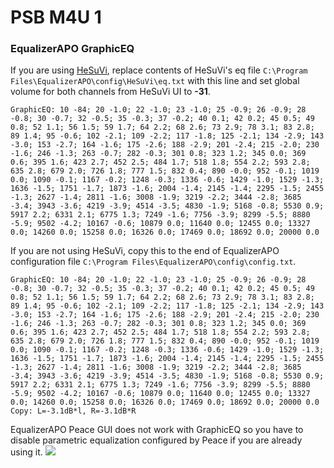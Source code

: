 # PSB M4U 1
### EqualizerAPO GraphicEQ
If you are using [HeSuVi](https://sourceforge.net/projects/hesuvi/), replace contents of HeSuVi's eq file `C:\Program Files\EqualizerAPO\config\HeSuVi\eq.txt` with this line and set global volume for both channels from HeSuVi UI to **-31**.
```
GraphicEQ: 10 -84; 20 -1.0; 22 -1.0; 23 -1.0; 25 -0.9; 26 -0.9; 28 -0.8; 30 -0.7; 32 -0.5; 35 -0.3; 37 -0.2; 40 0.1; 42 0.2; 45 0.5; 49 0.8; 52 1.1; 56 1.5; 59 1.7; 64 2.2; 68 2.6; 73 2.9; 78 3.1; 83 2.8; 89 1.4; 95 -0.6; 102 -2.1; 109 -2.2; 117 -1.8; 125 -2.1; 134 -2.9; 143 -3.0; 153 -2.7; 164 -1.6; 175 -2.6; 188 -2.9; 201 -2.4; 215 -2.0; 230 -1.6; 246 -1.3; 263 -0.7; 282 -0.3; 301 0.8; 323 1.2; 345 0.0; 369 0.6; 395 1.6; 423 2.7; 452 2.5; 484 1.7; 518 1.8; 554 2.2; 593 2.8; 635 2.8; 679 2.0; 726 1.8; 777 1.5; 832 0.4; 890 -0.0; 952 -0.1; 1019 0.0; 1090 -0.1; 1167 -0.2; 1248 -0.3; 1336 -0.6; 1429 -1.0; 1529 -1.3; 1636 -1.5; 1751 -1.7; 1873 -1.6; 2004 -1.4; 2145 -1.4; 2295 -1.5; 2455 -1.3; 2627 -1.4; 2811 -1.6; 3008 -1.9; 3219 -2.2; 3444 -2.8; 3685 -3.4; 3943 -3.6; 4219 -3.9; 4514 -3.5; 4830 -1.9; 5168 -0.8; 5530 0.9; 5917 2.2; 6331 2.1; 6775 1.3; 7249 -1.6; 7756 -3.9; 8299 -5.5; 8880 -5.9; 9502 -4.2; 10167 -0.6; 10879 0.0; 11640 0.0; 12455 0.0; 13327 0.0; 14260 0.0; 15258 0.0; 16326 0.0; 17469 0.0; 18692 0.0; 20000 0.0
```
If you are not using HeSuVi, copy this to the end of EqualizerAPO configuration file `C:\Program Files\EqualizerAPO\config\config.txt`.
```
GraphicEQ: 10 -84; 20 -1.0; 22 -1.0; 23 -1.0; 25 -0.9; 26 -0.9; 28 -0.8; 30 -0.7; 32 -0.5; 35 -0.3; 37 -0.2; 40 0.1; 42 0.2; 45 0.5; 49 0.8; 52 1.1; 56 1.5; 59 1.7; 64 2.2; 68 2.6; 73 2.9; 78 3.1; 83 2.8; 89 1.4; 95 -0.6; 102 -2.1; 109 -2.2; 117 -1.8; 125 -2.1; 134 -2.9; 143 -3.0; 153 -2.7; 164 -1.6; 175 -2.6; 188 -2.9; 201 -2.4; 215 -2.0; 230 -1.6; 246 -1.3; 263 -0.7; 282 -0.3; 301 0.8; 323 1.2; 345 0.0; 369 0.6; 395 1.6; 423 2.7; 452 2.5; 484 1.7; 518 1.8; 554 2.2; 593 2.8; 635 2.8; 679 2.0; 726 1.8; 777 1.5; 832 0.4; 890 -0.0; 952 -0.1; 1019 0.0; 1090 -0.1; 1167 -0.2; 1248 -0.3; 1336 -0.6; 1429 -1.0; 1529 -1.3; 1636 -1.5; 1751 -1.7; 1873 -1.6; 2004 -1.4; 2145 -1.4; 2295 -1.5; 2455 -1.3; 2627 -1.4; 2811 -1.6; 3008 -1.9; 3219 -2.2; 3444 -2.8; 3685 -3.4; 3943 -3.6; 4219 -3.9; 4514 -3.5; 4830 -1.9; 5168 -0.8; 5530 0.9; 5917 2.2; 6331 2.1; 6775 1.3; 7249 -1.6; 7756 -3.9; 8299 -5.5; 8880 -5.9; 9502 -4.2; 10167 -0.6; 10879 0.0; 11640 0.0; 12455 0.0; 13327 0.0; 14260 0.0; 15258 0.0; 16326 0.0; 17469 0.0; 18692 0.0; 20000 0.0
Copy: L=-3.1dB*l, R=-3.1dB*R
```
EqualizerAPO Peace GUI does not work with GraphicEQ so you have to disable parametric equalization configured by Peace if you are already using it.
![](https://raw.githubusercontent.com/jaakkopasanen/AutoEq/master/results/SBAF-Serious/innerfidelity/onear/PSB%20M4U%201/PSB%20M4U%201.png)
